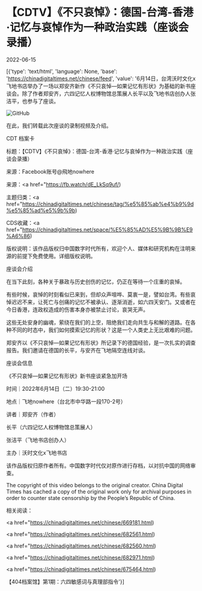 # 【CDTV】《不只哀悼》：德国-台湾-香港·记忆与哀悼作为一种政治实践（座谈会录播）

2022-06-15

[{'type': 'text/html', 'language': None, 'base': 'https://chinadigitaltimes.net/chinese/feed', 'value': '6月14日，台湾沃时文化x飞地书店举办了一场以郑安齐新作《不只哀悼—如果记忆有形状》为基础的新书座谈会。除了作者郑安齐，六四记忆人权博物馆总策展人长平以及飞地书店创办人张洁平，也参与了座谈。

![GitHub](https://chinadigitaltimes.net/chinese/files/2022/06/signal-2022-06-14-220418_001.jpeg)

在此，我们转载此次座谈的录制视频及介绍。





CDT 档案卡

标题：【CDTV】《不只哀悼》：德国-台湾-香港·记忆与哀悼作为一种政治实践（座谈会录播）

来源：Facebook账号@飛地nowhere

来源：<a href="https://fb.watch/dE_LkSq9uf/)

主题归类：<a href="https://chinadigitaltimes.net/chinese/tag/%e5%85%ab%e4%b9%9d%e5%85%ad%e5%9b%9b)

CDS收藏：<a href="https://chinadigitaltimes.net/space/%E5%85%AD%E5%9B%9B%E9%A6%86)

版权说明：该作品版权归中国数字时代所有，欢迎个人、媒体和研究机构在注明来源的前提下免费使用。详细版权说明。





座谈会介绍

在当下此刻，各种关于暴政与历史创伤的记忆，仍正在等待一个庄重的哀悼。

有些时候，哀悼的时刻看似已来到，但却众声喧哗、莫衷一是，譬如台湾。有些哀悼迟迟不来，让死亡与创痛的记忆不被承认、逐渐消逝，如六四天安门。又或者在今日香港，连政权造成的伤害本身亦被禁止讨论，哀哭无声。

这些无处安身的幽魂，萦绕在我们的上空，阻绝我们走向共生与和解的道路。在各种不同的时态中，我们如何摸索记忆的形状？这是一个人类史上无比艰难的问题。

郑安齐以《不只哀悼—如果记忆有形状》所记录下的德国经验，是一次扎实的调查报告。我们邀请在德国的长平，与安齐在飞地隔空连线对谈。

座谈会信息

《不只哀悼—如果记忆有形状》新书座谈紧急加开场

时间｜2022年6月14日（二）19:30-21:00

地点｜飞地nowhere（台北市中华路一段170-2号）

讲者｜郑安齐（作者）

长平（六四记忆人权博物馆总策展人）

张洁平（飞地书店创办人）



主办｜沃时文化x飞地书店

该作品版权归原作者所有。中国数字时代仅对原作进行存档，以对抗中国的网络审查。

The copyright of this video belongs to the original creator. China Digital Times has cached a copy of the original work only for archival purposes in order to counter state censorship by the People’s Republic of China.

相关阅读：

<a href="https://chinadigitaltimes.net/chinese/669181.html)

<a href="https://chinadigitaltimes.net/chinese/682561.html)

<a href="https://chinadigitaltimes.net/chinese/682560.html)

<a href="https://chinadigitaltimes.net/chinese/682971.html)

<a href="https://chinadigitaltimes.net/chinese/675464.html)

【404档案馆】第1期：六四敏感词与真理部指令'}]